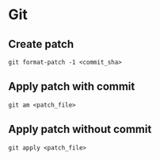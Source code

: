 # Git

## Create patch
```
git format-patch -1 <commit_sha>
```

## Apply patch with commit
```
git am <patch_file>
```

## Apply patch without commit
```
git apply <patch_file>
```

